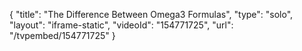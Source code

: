 {
    "title": "The Difference Between Omega3 Formulas",
    "type": "solo",
    "layout": "iframe-static",
    "videoId": "154771725",
    "url": "\/tvpembed\/154771725"
}